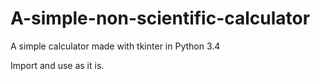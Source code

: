 # A-simple-non-scientific-calculator
A simple calculator made with tkinter in Python 3.4

Import and use as it is.
